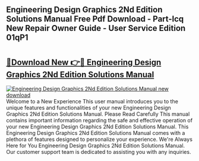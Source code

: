 ## Engineering Design Graphics 2Nd Edition Solutions Manual Free Pdf Download - Part-lcq New Repair Owner Guide - User Service Edition 01qP1

# <h2><a href="http://bc67531.oget.top/?id=Engineering+Design+Graphics+2Nd+Edition+Solutions+Manual">🔗Download New 👉🔴 Engineering Design Graphics 2Nd Edition Solutions Manual</a></h2>

[![Engineering Design Graphics 2Nd Edition Solutions Manual new download](https://i.imgur.com/5g1atiW.png)](http://bc67531.oget.top/?id=Engineering+Design+Graphics+2Nd+Edition+Solutions+Manual)
Welcome to a New Experience This user manual introduces you to the unique features and functionalities of your new Engineering Design Graphics 2Nd Edition Solutions Manual. Please Read Carefully This manual contains important information regarding the safe and effective operation of your new Engineering Design Graphics 2Nd Edition Solutions Manual. This Engineering Design Graphics 2Nd Edition Solutions Manual comes with a plethora of features designed to personalize your experience. We're Always Here for You Engineering Design Graphics 2Nd Edition Solutions Manual. Our customer support team is dedicated to assisting you with any inquiries.
